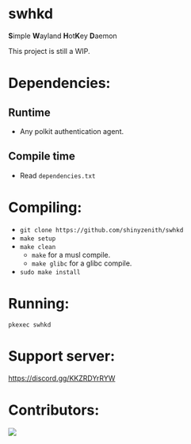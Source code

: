 # swhkd
**S**imple **W**ayland **H**ot**K**ey **D**aemon

This project is still a WIP.

# Dependencies:

## Runtime
+ Any polkit authentication agent.

## Compile time 
+ Read `dependencies.txt`


# Compiling:
+ `git clone https://github.com/shinyzenith/swhkd`
+ `make setup`
+ `make clean`
	+ `make` for a musl compile.
	+ `make glibc` for a glibc compile.
+ `sudo make install`

# Running:
`pkexec swhkd`

# Support server:
https://discord.gg/KKZRDYrRYW

# Contributors:
<img src="https://contrib.rocks/image?repo=shinyzenith/swhkd" />

